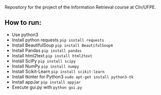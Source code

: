 Repository for the project of the Information Retrieval course at CIn/UFPE.

## How to run:
- Use python3
- Install python requests ``pip install requests``
- Install BeautifulSoup ``pip install BeautifulSoup4``
- Install Pandas ``pip install pandas``
- Install html2text ``pip install html2text``
- Install SciPy ``pip install scipy``
- Install NumPy ``pip install numpy``
- Install Scikit-Learn ``pip install scikit-learn``
- Install tkinter for Python3 ``sudo apt-get install python3-tk``
- Install appJar ``pip install appjar``
- Execute gui.py with ``python gui.py``
